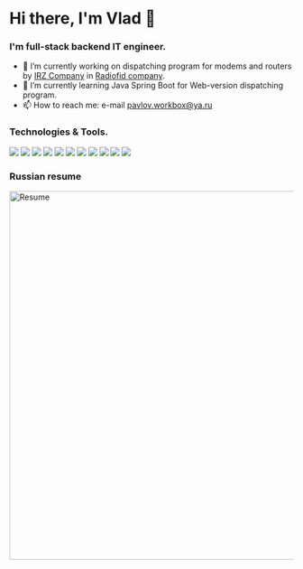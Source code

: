 # Hi there, I'm Vlad 👋

### I'm full-stack backend IT engineer.

- 🔭 I’m currently working on dispatching program for modems and routers by [IRZ Company](https://www.irz.net) in [Radiofid company](https://www.radiofid.ru).
- 🌱 I’m currently learning Java Spring Boot for Web-version dispatching program.
- 📫 How to reach me: e-mail pavlov.workbox@ya.ru

### Technologies & Tools.

![](https://img.shields.io/badge/OS-macOS-informational?style=flat&logo=&logoColor=white&color=2bbc8a)
![](https://img.shields.io/badge/OS-Linux_(CentOS)-informational?style=flat&logo=&logoColor=white&color=2bbc8a)
![](https://img.shields.io/badge/Code-Java-informational?style=flat&logo=&logoColor=white&color=2bbc8a)
![](https://img.shields.io/badge/Code-Java_(Android)-informational?style=flat&logo=&logoColor=white&color=2bbc8a)
![](https://img.shields.io/badge/Code-Kotlin_(Android)-informational?style=flat&logo=&logoColor=white&color=2bbc8a)
![](https://img.shields.io/badge/Code-C++-informational?style=flat&logo=&logoColor=white&color=2bbc8a)
![](https://img.shields.io/badge/Code-JavaScript-informational?style=flat&logo=&logoColor=white&color=2bbc8a)
![](https://img.shields.io/badge/Code-Swift_(iOS)-informational?style=flat&logo=&logoColor=white&color=2bbc8a)
![](https://img.shields.io/badge/Shell-Bash-informational?style=flat&logo=&logoColor=white&color=2bbc8a)
![](https://img.shields.io/badge/Tools-MySQL-informational?style=flat&logo=&logoColor=white&color=2bbc8a)
![](https://img.shields.io/badge/Framework-Spring-informational?style=flat&logo=&logoColor=white&color=2bbc8a)

### Russian resume

<img width="653" alt="Resume" src="https://user-images.githubusercontent.com/57577113/130327536-8bdd7eee-d6f9-4502-8c65-c2f312eaf504.png">




